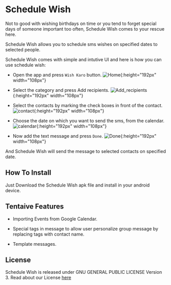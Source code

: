 # Schedule Wish
Not to good with wishing birthdays on time or you tend to forget special days of someone important
too often, Schedule Wish comes to your rescue here.

Schedule Wish allows you to schedule sms wishes on specified dates to selected people.

Schedule Wish comes with simple and intutive UI and here is how you can use schedule wish:

- Open the app and press `Wish Karo` button.
![Home](/images/1.png){:height="192px" width="108px"}

- Select the category and press Add recipients.
![Add_recipients](/images/2.png){:height="192px" width="108px"}

- Select the contacts by marking the check boxes in front of the contact.
![contact](/images/3.png){:height="192px" width="108px"}

- Choose the date on which you want to send the sms, from the calendar.
![calendar](/images/4.png){:height="192px" width="108px"}

- Now add the text message and press `Done`.
![Done](images/5.png){:height="192px" width="108px"}

And Schedule Wish will send the message to selected contacts on specified date.

## How To Install

Just Download the Schedule Wish apk file and install in your android device.

## Tentaive Features

- Importing Events from Google Calendar.

- Special tags in message to allow user personalize group message by replacing tags with contact name.

- Template messages.

## License

Schedule Wish is released under GNU GENERAL PUBLIC LICENSE Version 3. Read about our License [here](https://github.com/khalibartan/Crammer-HITN17/blob/master/LICENSE)
  
